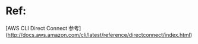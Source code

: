 
# Ref: 
[AWS CLI Direct Connect 参考] (http://docs.aws.amazon.com/cli/latest/reference/directconnect/index.html)


